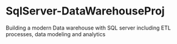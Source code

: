 # SqlServer-DataWarehouseProj
Building a modern Data warehouse with SQL server including ETL processes, data modeling and analytics
